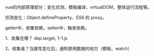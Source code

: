 vue的内部原理部分：变化侦测，模板编译，virtualDOM，整体运行流程等。

侦测变化：Object.defineProperty、ES6 的 proxy。

getter中，收集依赖，setter中，触发依赖。

1、收集在哪？ dep.target, 1-1.js

2、收集谁？当属性变化后，通知使用数据的地方（模板、watch）